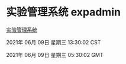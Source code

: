 # 实验管理系统 expadmin
[实验管理系统](http://59.174.24.47:56808/expadmin-782313d2-e1b1-4ea7-932e-3a55e6a1a4d0/)

2021年 06月 09日 星期三 13:30:02 CST

2021年 06月 09日 星期三 05:30:02 GMT
